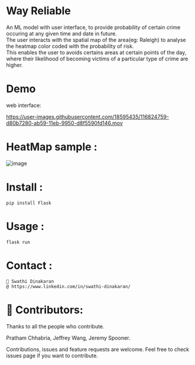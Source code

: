 Way Reliable
==============================

An ML model with user interface, to provide probability of certain crime occuring at any given time and date in future.     
The user interacts with the spatial map of the area(eg: Raleigh) to analyse the heatmap color coded with the probability of risk.    
This enables the user to avoids certains areas at certain points of the day, where their likelihood of becoming victims of a particular type of crime are higher. 

Demo
==============================

web interface: 


https://user-images.githubusercontent.com/18595435/116824759-d80b7280-ab59-11eb-9950-d8f5590fd146.mov

HeatMap sample : 
==============================

![image](https://user-images.githubusercontent.com/18595435/116824863-6849b780-ab5a-11eb-985a-3548af917c0e.png)


Install :
==============================
    pip install Flask
    

Usage :
==============================
    flask run

Contact :
==============================
    👤 Swathi Dinakaran 
    @ https://www.linkedin.com/in/swathi-dinakaran/
    
🤝 Contributors:
==============================
 Thanks to all the people who contribute.
 
  Pratham Chhabria, Jeffrey Wang, Jeremy Spooner.

Contributions, issues and feature requests are welcome.
Feel free to check issues page if you want to contribute.

